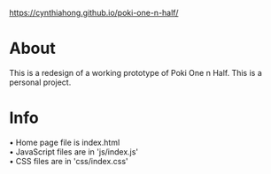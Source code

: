 
https://cynthiahong.github.io/poki-one-n-half/

# About
This is a redesign of a working prototype of Poki One n Half. This is a personal project.

# Info  
• Home page file is index.html  
• JavaScript files are in 'js/index.js'  
• CSS files are in 'css/index.css'  
